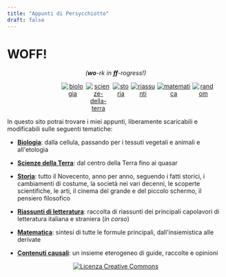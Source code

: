 ```yaml
---
title: "Appunti di Persycchiotto"
draft: false
---
```


# **WOFF!** 
<p align="center"><i>(<b>wo</b>-rk in <b>ff</b>-rogress!)</i></p>


<div style="display: flex; margin: auto; width: 50%; text-align: center;">
    <a href="/biologia">
        <img src="https://www.shareicon.net/data/128x128/2016/03/20/736634_scientific_512x512.png" alt="biologia">     
    </a>  
    <a href="/scienze-della-terra" style="margin-left:5px;">        
        <img src="https://www.shareicon.net/data/128x128/2016/03/20/736631_planet_512x512.png" alt="scienze-della-terra">          
    </a>
    <a href="/storia" style="margin-left:5px;">        
        <img src="https://www.shareicon.net/data/128x128/2016/09/21/832713_weapon_512x512.png" alt="storia">                   
    </a>
    <a href="/riassunti" style="margin-left:5px;">
        <img src="https://www.shareicon.net/data/128x128/2016/09/23/833143_book_512x512.png" alt="riassunti">          
    </a>
    <a href="/matematica" style="margin-left:5px;">
        <img src="https://www.shareicon.net/data/128x128/2015/09/20/643710_math_512x512.png" alt="matematica">  
    </a>
    <a href="/random" style="margin-left:5px;">
        <img src="https://www.shareicon.net/data/128x128/2016/09/26/834493_game_512x512.png" alt="random">  
    </a>
</div>



In questo sito potrai trovare i miei appunti, liberamente scaricabili e modificabili sulle seguenti tematiche:

+ **[Biologia](biologia)**: dalla cellula, passando per i tessuti vegetali e animali e all'etologia

+ **[Scienze della Terra](scienze-della-terra)**: dal centro della Terra fino ai quasar
+ **[Storia](storia)**: tutto il Novecento, anno per anno, seguendo i fatti storici, i cambiamenti di costume, la società nei vari decenni, le scoperte scientifiche, le arti, il cinema del grande e del piccolo schermo, il pensiero filosofico
+ **[Riassunti di letteratura](riassunti)**: raccolta di riassunti dei principali capolavori di letteratura italiana e straniera (_in corso_)
+ **[Matematica](matematica)**: sintesi di tutte le formule principali, dall'insiemistica alle derivate
+ **[Contenuti causali](random)**: un insieme eterogeneo di guide, raccolte e opinioni

<footer align="center" style="height:100%;">
    <a rel="license" href="https://creativecommons.org/licenses/by-nc-sa/4.0/"><img alt="Licenza Creative Commons" style="border-width:0" src="https://i.creativecommons.org/l/by-nc-sa/4.0/88x31.png" /></a>
</footer>
